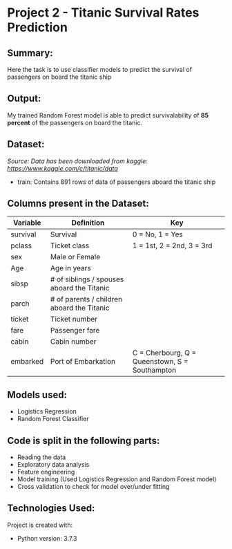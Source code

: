 # Project 2 - Titanic Survival Rates Prediction

## Summary:
Here the task is to use classifier models to predict the survival of passengers on board the titanic ship

## Output:
My trained Random Forest model is able to predict survivalability of **85 percent** of the passengers on board the titanic.

## Dataset:
*Source: Data has been downloaded from kaggle: https://www.kaggle.com/c/titanic/data*
* train: Contains 891 rows of data of passengers aboard the titanic ship

## Columns present in the Dataset:

| Variable | Definition                                 | Key                                            |
|----------|--------------------------------------------|------------------------------------------------|
| survival | Survival                                   | 0 = No, 1 = Yes                                |
| pclass   | Ticket class                               | 1 = 1st, 2 = 2nd, 3 = 3rd                      |
| sex      | Male or Female                             |                                                |
| Age      | Age in years                               |                                                |
| sibsp    | # of siblings / spouses aboard the Titanic |                                                |
| parch    | # of parents / children aboard the Titanic |                                                |
| ticket   | Ticket number                              |                                                |
| fare     | Passenger fare                             |                                                |
| cabin    | Cabin number                               |                                                |
| embarked | Port of Embarkation                        | C = Cherbourg, Q = Queenstown, S = Southampton |

## Models used:
* Logistics Regression
* Random Forest Classifier

## Code is split in the following parts:
* Reading the data
* Exploratory data analysis
* Feature engineering
* Model training (Used Logistics Regression and Random Forest model)
* Cross validation to check for model over/under fitting

## Technologies Used:
Project is created with:
* Python version: 3.7.3
